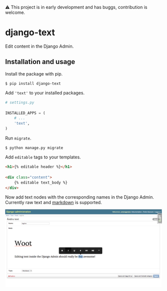 :warning:  This project is in early development and has buggs, contribution is welcome.

# django-text

Edit content in the Django Admin.

## Installation and usage

Install the package with pip.

```shell
$ pip install django-text
```

Add `'text'` to your installed packages.

```python
# settings.py

INSTALLED_APPS = (
    # ...
    'text',
)
```

Run `migrate`.

```shell
$ python manage.py migrate
```

Add `editable` tags to your templates.

```html
<h1>{% editable header %}</h1>

<div class="content">
    {% editable text_body %}
</div>
```

Now add text nodes with the corresponding names in the Django Admin.
Currently raw text and [markdown](http://daringfireball.net/projects/markdown/) is supported.

![django-text in action](/docs/printscreen.png)
